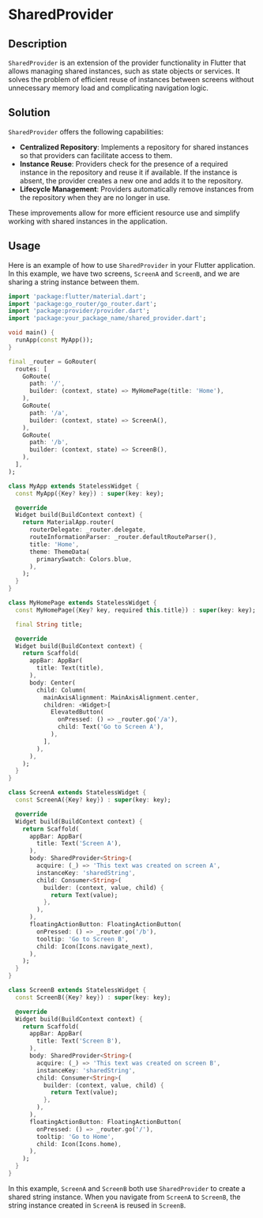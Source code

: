 # SharedProvider

## Description

`SharedProvider` is an extension of the provider functionality in Flutter that allows managing shared instances, such as state objects or services. It solves the problem of efficient reuse of instances between screens without unnecessary memory load and complicating navigation logic.

## Solution

`SharedProvider` offers the following capabilities:

- **Centralized Repository**: Implements a repository for shared instances so that providers can facilitate access to them.
- **Instance Reuse**: Providers check for the presence of a required instance in the repository and reuse it if available. If the instance is absent, the provider creates a new one and adds it to the repository.
- **Lifecycle Management**: Providers automatically remove instances from the repository when they are no longer in use.

These improvements allow for more efficient resource use and simplify working with shared instances in the application.

## Usage

Here is an example of how to use `SharedProvider` in your Flutter application. In this example, we have two screens, `ScreenA` and `ScreenB`, and we are sharing a string instance between them.

```dart
import 'package:flutter/material.dart';
import 'package:go_router/go_router.dart';
import 'package:provider/provider.dart';
import 'package:your_package_name/shared_provider.dart';

void main() {
  runApp(const MyApp());
}

final _router = GoRouter(
  routes: [
    GoRoute(
      path: '/',
      builder: (context, state) => MyHomePage(title: 'Home'),
    ),
    GoRoute(
      path: '/a',
      builder: (context, state) => ScreenA(),
    ),
    GoRoute(
      path: '/b',
      builder: (context, state) => ScreenB(),
    ),
  ],
);

class MyApp extends StatelessWidget {
  const MyApp({Key? key}) : super(key: key);

  @override
  Widget build(BuildContext context) {
    return MaterialApp.router(
      routerDelegate: _router.delegate,
      routeInformationParser: _router.defaultRouteParser(),
      title: 'Home',
      theme: ThemeData(
        primarySwatch: Colors.blue,
      ),
    );
  }
}

class MyHomePage extends StatelessWidget {
  const MyHomePage({Key? key, required this.title}) : super(key: key);

  final String title;

  @override
  Widget build(BuildContext context) {
    return Scaffold(
      appBar: AppBar(
        title: Text(title),
      ),
      body: Center(
        child: Column(
          mainAxisAlignment: MainAxisAlignment.center,
          children: <Widget>[
            ElevatedButton(
              onPressed: () => _router.go('/a'),
              child: Text('Go to Screen A'),
            ),
          ],
        ),
      ),
    );
  }
}

class ScreenA extends StatelessWidget {
  const ScreenA({Key? key}) : super(key: key);

  @override
  Widget build(BuildContext context) {
    return Scaffold(
      appBar: AppBar(
        title: Text('Screen A'),
      ),
      body: SharedProvider<String>(
        acquire: (_) => 'This text was created on screen A',
        instanceKey: 'sharedString',
        child: Consumer<String>(
          builder: (context, value, child) {
            return Text(value);
          },
        ),
      ),
      floatingActionButton: FloatingActionButton(
        onPressed: () => _router.go('/b'),
        tooltip: 'Go to Screen B',
        child: Icon(Icons.navigate_next),
      ),
    );
  }
}

class ScreenB extends StatelessWidget {
  const ScreenB({Key? key}) : super(key: key);

  @override
  Widget build(BuildContext context) {
    return Scaffold(
      appBar: AppBar(
        title: Text('Screen B'),
      ),
      body: SharedProvider<String>(
        acquire: (_) => 'This text was created on screen B',
        instanceKey: 'sharedString',
        child: Consumer<String>(
          builder: (context, value, child) {
            return Text(value);
          },
        ),
      ),
      floatingActionButton: FloatingActionButton(
        onPressed: () => _router.go('/'),
        tooltip: 'Go to Home',
        child: Icon(Icons.home),
      ),
    );
  }
}
```

In this example, `ScreenA` and `ScreenB` both use `SharedProvider` to create a shared string instance. When you navigate from `ScreenA` to `ScreenB`, the string instance created in `ScreenA` is reused in `ScreenB`.